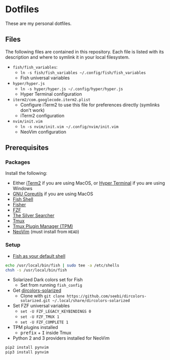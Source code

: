 # Dotfiles
These are my personal dotfiles.

## Files
The following files are contained in this repository. Each file is listed with its description and where to symlink it in your local filesystem.
- `fish/fish_variables`: 
  - `ln -s fish/fish_variables ~/.config/fish/fish_variables`
  - Fish universal variables
- `hyper/hyper.js`
  - `ln -s hyper/hyper.js ~/.config/hyper/hyper.js`
  - Hyper Terminal configuration
- `iterm2/com.googlecode.iterm2.plist`
  - Configure iTerm2 to use this file for preferences directly (symlinks don't work)
  - iTerm2 configuration
- `nvim/init.vim`
  - `ln -s nvim/init.vim ~/.config/nvim/init.vim`
  - NeoVim configuration

## Prerequisites
### Packages
Install the following:
- Either [iTerm2](https://www.iterm2.com/) if you are using MacOS, or [Hyper Terminal](https://hyper.is/) if you are using Windows
- [GNU Coreutils](https://formulae.brew.sh/formula/coreutils) if you are using MacOS
- [Fish Shell](https://fishshell.com/)
- [Fisher](https://github.com/jorgebucaran/fisher)
- [FZF](https://github.com/junegunn/fzf)
- [The Silver Searcher](https://github.com/ggreer/the_silver_searcher)
- [Tmux](https://github.com/tmux/tmux)
- [Tmux Plugin Manager (TPM)](https://github.com/tmux-plugins/tpm)
- [NeoVim](https://neovim.io/) (must install from `HEAD`)

### Setup
- [Fish as your default shell](https://fishshell.com/docs/current/tutorial.html#tut_switching_to_fish)
```sh
echo /usr/local/bin/fish | sudo tee -a /etc/shells
chsh -s /usr/local/bin/fish
```
- Solarized Dark colors set for Fish
  - Set from running `fish_config`
- Get [dircolors-solarized](https://github.com/seebi/dircolors-solarized)
  - Clone with `git clone https://github.com/seebi/dircolors-solarized.git ~/.local/share/dircolors-solarized`
- Set FZF universal variables
  - `set -U FZF_LEGACY_KEYBINDINGS 0`
  - `set -U FZF_TMUX 1`
  - `set -U FZF_COMPLETE 1`
- TPM plugins installed
  - <kbd>prefix</kbd> + <kbd>I</kbd> inside Tmux
- Python 2 and 3 providers installed for NeoVim
```sh
pip2 install pynvim
pip3 install pynvim
```
